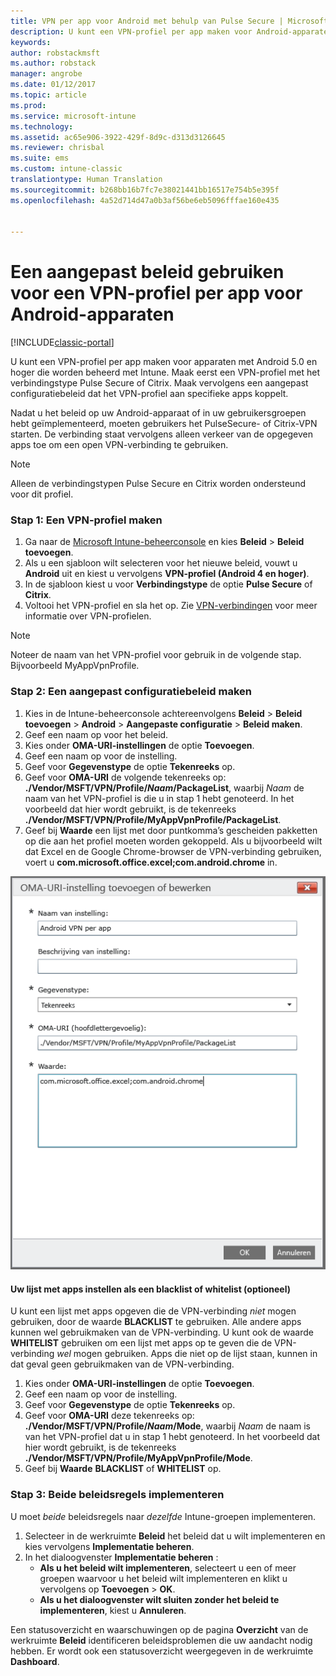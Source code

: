 ```yaml
---
title: VPN per app voor Android met behulp van Pulse Secure | Microsoft Docs
description: U kunt een VPN-profiel per app maken voor Android-apparaten die worden beheerd door Intune.
keywords: 
author: robstackmsft
ms.author: robstack
manager: angrobe
ms.date: 01/12/2017
ms.topic: article
ms.prod: 
ms.service: microsoft-intune
ms.technology: 
ms.assetid: ac65e906-3922-429f-8d9c-d313d3126645
ms.reviewer: chrisbal
ms.suite: ems
ms.custom: intune-classic
translationtype: Human Translation
ms.sourcegitcommit: b268bb16b7fc7e38021441bb16517e754b5e395f
ms.openlocfilehash: 4a52d714d47a0b3af56be6eb5096fffae160e435


---
```


# <a name="use-a-custom-policy-to-create-a-per-app-vpn-profile-for-android-devices"></a>Een aangepast beleid gebruiken voor een VPN-profiel per app voor Android-apparaten

[!INCLUDE[classic-portal](../includes/classic-portal.md)]

U kunt een VPN-profiel per app maken voor apparaten met Android 5.0 en hoger die worden beheerd met Intune. Maak eerst een VPN-profiel met het verbindingstype Pulse Secure of Citrix. Maak vervolgens een aangepast configuratiebeleid dat het VPN-profiel aan specifieke apps koppelt. 

Nadat u het beleid op uw Android-apparaat of in uw gebruikersgroepen hebt geïmplementeerd, moeten gebruikers het PulseSecure- of Citrix-VPN starten. De verbinding staat vervolgens alleen verkeer van de opgegeven apps toe om een open VPN-verbinding te gebruiken.

> [!NOTE]
>
> Alleen de verbindingstypen Pulse Secure en Citrix worden ondersteund voor dit profiel.


### <a name="step-1-create-a-vpn-profile"></a>Stap 1: Een VPN-profiel maken

1. Ga naar de [Microsoft Intune-beheerconsole](https://manage.microsoft.com) en kies **Beleid** > **Beleid toevoegen**.
2. Als u een sjabloon wilt selecteren voor het nieuwe beleid, vouwt u **Android** uit en kiest u vervolgens **VPN-profiel (Android 4 en hoger)**.
3. In de sjabloon kiest u voor **Verbindingstype** de optie **Pulse Secure** of **Citrix**.
4. Voltooi het VPN-profiel en sla het op. Zie [VPN-verbindingen](../deploy-use/vpn-connections-in-microsoft-intune.md) voor meer informatie over VPN-profielen.

> [!NOTE]
>
> Noteer de naam van het VPN-profiel voor gebruik in de volgende stap. Bijvoorbeeld MyAppVpnProfile.

### <a name="step-2-create-a-custom-configuration-policy"></a>Stap 2: Een aangepast configuratiebeleid maken

   1. Kies in de Intune-beheerconsole achtereenvolgens **Beleid** > **Beleid toevoegen** > **Android** > **Aangepaste configuratie** > **Beleid maken**.
   2. Geef een naam op voor het beleid.
   3. Kies onder **OMA-URI-instellingen** de optie **Toevoegen**.
   4. Geef een naam op voor de instelling.
   5. Geef voor **Gegevenstype** de optie **Tekenreeks** op.
   6. Geef voor **OMA-URI** de volgende tekenreeks op: **./Vendor/MSFT/VPN/Profile/*Naam*/PackageList**, waarbij *Naam* de naam van het VPN-profiel is die u in stap 1 hebt genoteerd. In het voorbeeld dat hier wordt gebruikt, is de tekenreeks **./Vendor/MSFT/VPN/Profile/MyAppVpnProfile/PackageList**.
   7.    Geef bij **Waarde** een lijst met door puntkomma’s gescheiden pakketten op die aan het profiel moeten worden gekoppeld. Als u bijvoorbeeld wilt dat Excel en de Google Chrome-browser de VPN-verbinding gebruiken, voert u **com.microsoft.office.excel;com.android.chrome** in.

![Voorbeeld van een aangepast VPN-beleid per app voor Android](./media/android_per_app_vpn_oma_uri.png)

#### <a name="set-your-app-list-to-blacklist-or-whitelist-optional"></a>Uw lijst met apps instellen als een blacklist of whitelist (optioneel)
  U kunt een lijst met apps opgeven die de VPN-verbinding *niet* mogen gebruiken, door de waarde **BLACKLIST** te gebruiken. Alle andere apps kunnen wel gebruikmaken van de VPN-verbinding.
U kunt ook de waarde **WHITELIST** gebruiken om een lijst met apps op te geven die de VPN-verbinding *wel* mogen gebruiken. Apps die niet op de lijst staan, kunnen in dat geval geen gebruikmaken van de VPN-verbinding.
  1.    Kies onder **OMA-URI-instellingen** de optie **Toevoegen**.
  2.    Geef een naam op voor de instelling.
  3.    Geef voor **Gegevenstype** de optie **Tekenreeks** op.
  4.    Geef voor **OMA-URI** deze tekenreeks op: **./Vendor/MSFT/VPN/Profile/*Naam*/Mode**, waarbij *Naam* de naam is van het VPN-profiel dat u in stap 1 hebt genoteerd. In het voorbeeld dat hier wordt gebruikt, is de tekenreeks **./Vendor/MSFT/VPN/Profile/MyAppVpnProfile/Mode**.
  5.    Geef bij **Waarde** **BLACKLIST** of **WHITELIST** op.



### <a name="step-3-deploy-both-policies"></a>Stap 3: Beide beleidsregels implementeren

U moet *beide* beleidsregels naar *dezelfde* Intune-groepen implementeren.

1.  Selecteer in de werkruimte **Beleid** het beleid dat u wilt implementeren en kies vervolgens **Implementatie beheren**.
2.  In het dialoogvenster **Implementatie beheren** :
    -   **Als u het beleid wilt implementeren**, selecteert u een of meer groepen waarvoor u het beleid wilt implementeren en klikt u vervolgens op **Toevoegen**  >  **OK**.
    -   **Als u het dialoogvenster wilt sluiten zonder het beleid te implementeren**, kiest u **Annuleren**.

Een statusoverzicht en waarschuwingen op de pagina **Overzicht** van de werkruimte **Beleid** identificeren beleidsproblemen die uw aandacht nodig hebben. Er wordt ook een statusoverzicht weergegeven in de werkruimte **Dashboard**.



<!--HONumber=Jan17_HO2-->


